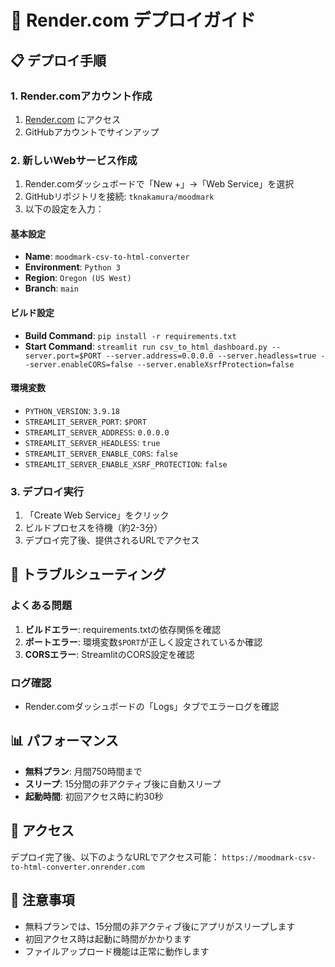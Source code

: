 # 🚀 Render.com デプロイガイド

## 📋 デプロイ手順

### 1. Render.comアカウント作成
1. [Render.com](https://render.com) にアクセス
2. GitHubアカウントでサインアップ

### 2. 新しいWebサービス作成
1. Render.comダッシュボードで「New +」→「Web Service」を選択
2. GitHubリポジトリを接続: `tknakamura/moodmark`
3. 以下の設定を入力：

#### 基本設定
- **Name**: `moodmark-csv-to-html-converter`
- **Environment**: `Python 3`
- **Region**: `Oregon (US West)`
- **Branch**: `main`

#### ビルド設定
- **Build Command**: `pip install -r requirements.txt`
- **Start Command**: `streamlit run csv_to_html_dashboard.py --server.port=$PORT --server.address=0.0.0.0 --server.headless=true --server.enableCORS=false --server.enableXsrfProtection=false`

#### 環境変数
- `PYTHON_VERSION`: `3.9.18`
- `STREAMLIT_SERVER_PORT`: `$PORT`
- `STREAMLIT_SERVER_ADDRESS`: `0.0.0.0`
- `STREAMLIT_SERVER_HEADLESS`: `true`
- `STREAMLIT_SERVER_ENABLE_CORS`: `false`
- `STREAMLIT_SERVER_ENABLE_XSRF_PROTECTION`: `false`

### 3. デプロイ実行
1. 「Create Web Service」をクリック
2. ビルドプロセスを待機（約2-3分）
3. デプロイ完了後、提供されるURLでアクセス

## 🔧 トラブルシューティング

### よくある問題
1. **ビルドエラー**: requirements.txtの依存関係を確認
2. **ポートエラー**: 環境変数`$PORT`が正しく設定されているか確認
3. **CORSエラー**: StreamlitのCORS設定を確認

### ログ確認
- Render.comダッシュボードの「Logs」タブでエラーログを確認

## 📊 パフォーマンス
- **無料プラン**: 月間750時間まで
- **スリープ**: 15分間の非アクティブ後に自動スリープ
- **起動時間**: 初回アクセス時に約30秒

## 🔗 アクセス
デプロイ完了後、以下のようなURLでアクセス可能：
`https://moodmark-csv-to-html-converter.onrender.com`

## 📝 注意事項
- 無料プランでは、15分間の非アクティブ後にアプリがスリープします
- 初回アクセス時は起動に時間がかかります
- ファイルアップロード機能は正常に動作します

